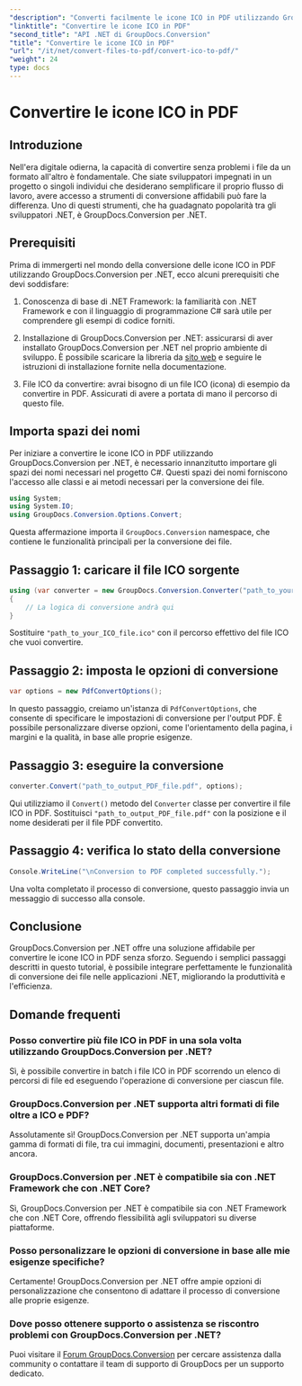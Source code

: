 ```yaml
---
"description": "Converti facilmente le icone ICO in PDF utilizzando GroupDocs.Conversion per .NET. Aumenta la produttività con i semplici passaggi descritti in questo tutorial."
"linktitle": "Convertire le icone ICO in PDF"
"second_title": "API .NET di GroupDocs.Conversion"
"title": "Convertire le icone ICO in PDF"
"url": "/it/net/convert-files-to-pdf/convert-ico-to-pdf/"
"weight": 24
type: docs
---
```

# Convertire le icone ICO in PDF

## Introduzione
Nell'era digitale odierna, la capacità di convertire senza problemi i file da un formato all'altro è fondamentale. Che siate sviluppatori impegnati in un progetto o singoli individui che desiderano semplificare il proprio flusso di lavoro, avere accesso a strumenti di conversione affidabili può fare la differenza. Uno di questi strumenti, che ha guadagnato popolarità tra gli sviluppatori .NET, è GroupDocs.Conversion per .NET.
## Prerequisiti
Prima di immergerti nel mondo della conversione delle icone ICO in PDF utilizzando GroupDocs.Conversion per .NET, ecco alcuni prerequisiti che devi soddisfare:
1. Conoscenza di base di .NET Framework: la familiarità con .NET Framework e con il linguaggio di programmazione C# sarà utile per comprendere gli esempi di codice forniti.
   
2. Installazione di GroupDocs.Conversion per .NET: assicurarsi di aver installato GroupDocs.Conversion per .NET nel proprio ambiente di sviluppo. È possibile scaricare la libreria da [sito web](https://releases.groupdocs.com/conversion/net/) e seguire le istruzioni di installazione fornite nella documentazione.
3. File ICO da convertire: avrai bisogno di un file ICO (icona) di esempio da convertire in PDF. Assicurati di avere a portata di mano il percorso di questo file.

## Importa spazi dei nomi
Per iniziare a convertire le icone ICO in PDF utilizzando GroupDocs.Conversion per .NET, è necessario innanzitutto importare gli spazi dei nomi necessari nel progetto C#. Questi spazi dei nomi forniscono l'accesso alle classi e ai metodi necessari per la conversione dei file.

```csharp
using System;
using System.IO;
using GroupDocs.Conversion.Options.Convert;
```
Questa affermazione importa il `GroupDocs.Conversion` namespace, che contiene le funzionalità principali per la conversione dei file.
## Passaggio 1: caricare il file ICO sorgente
```csharp
using (var converter = new GroupDocs.Conversion.Converter("path_to_your_ICO_file.ico"))
{
    // La logica di conversione andrà qui
}
```
Sostituire `"path_to_your_ICO_file.ico"` con il percorso effettivo del file ICO che vuoi convertire.
## Passaggio 2: imposta le opzioni di conversione
```csharp
var options = new PdfConvertOptions();
```
In questo passaggio, creiamo un'istanza di `PdfConvertOptions`, che consente di specificare le impostazioni di conversione per l'output PDF. È possibile personalizzare diverse opzioni, come l'orientamento della pagina, i margini e la qualità, in base alle proprie esigenze.
## Passaggio 3: eseguire la conversione
```csharp
converter.Convert("path_to_output_PDF_file.pdf", options);
```
Qui utilizziamo il `Convert()` metodo del `Converter` classe per convertire il file ICO in PDF. Sostituisci `"path_to_output_PDF_file.pdf"` con la posizione e il nome desiderati per il file PDF convertito.
## Passaggio 4: verifica lo stato della conversione
```csharp
Console.WriteLine("\nConversion to PDF completed successfully.");
```
Una volta completato il processo di conversione, questo passaggio invia un messaggio di successo alla console.

## Conclusione
GroupDocs.Conversion per .NET offre una soluzione affidabile per convertire le icone ICO in PDF senza sforzo. Seguendo i semplici passaggi descritti in questo tutorial, è possibile integrare perfettamente le funzionalità di conversione dei file nelle applicazioni .NET, migliorando la produttività e l'efficienza.
## Domande frequenti
### Posso convertire più file ICO in PDF in una sola volta utilizzando GroupDocs.Conversion per .NET?
Sì, è possibile convertire in batch i file ICO in PDF scorrendo un elenco di percorsi di file ed eseguendo l'operazione di conversione per ciascun file.
### GroupDocs.Conversion per .NET supporta altri formati di file oltre a ICO e PDF?
Assolutamente sì! GroupDocs.Conversion per .NET supporta un'ampia gamma di formati di file, tra cui immagini, documenti, presentazioni e altro ancora.
### GroupDocs.Conversion per .NET è compatibile sia con .NET Framework che con .NET Core?
Sì, GroupDocs.Conversion per .NET è compatibile sia con .NET Framework che con .NET Core, offrendo flessibilità agli sviluppatori su diverse piattaforme.
### Posso personalizzare le opzioni di conversione in base alle mie esigenze specifiche?
Certamente! GroupDocs.Conversion per .NET offre ampie opzioni di personalizzazione che consentono di adattare il processo di conversione alle proprie esigenze.
### Dove posso ottenere supporto o assistenza se riscontro problemi con GroupDocs.Conversion per .NET?
Puoi visitare il [Forum GroupDocs.Conversion](https://forum.groupdocs.com/c/conversion/11) per cercare assistenza dalla community o contattare il team di supporto di GroupDocs per un supporto dedicato.